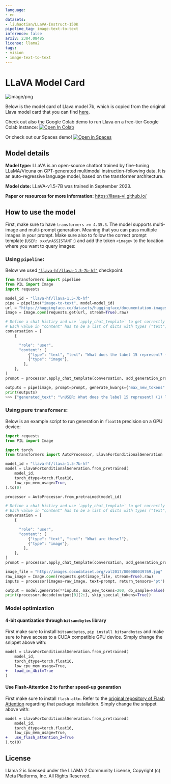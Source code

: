 ```yaml
---
language:
- en
datasets:
- liuhaotian/LLaVA-Instruct-150K
pipeline_tag: image-text-to-text
inference: false
arxiv: 2304.08485
license: llama2
tags:
- vision
- image-text-to-text
---
```

# LLaVA Model Card

![image/png](https://cdn-uploads.huggingface.co/production/uploads/62441d1d9fdefb55a0b7d12c/FPshq08TKYD0e-qwPLDVO.png)

Below is the model card of Llava model 7b, which is copied from the original Llava model card that you can find [here](https://huggingface.co/liuhaotian/llava-v1.5-13b).

Check out also the Google Colab demo to run Llava on a free-tier Google Colab instance: [![Open In Colab](https://colab.research.google.com/assets/colab-badge.svg)](https://colab.research.google.com/drive/1qsl6cd2c8gGtEW1xV5io7S8NHh-Cp1TV?usp=sharing)

Or check out our Spaces demo! [![Open in Spaces](https://huggingface.co/datasets/huggingface/badges/resolve/main/open-in-hf-spaces-md-dark.svg)](https://huggingface.co/spaces/llava-hf/llava-4bit)


## Model details

**Model type:**
LLaVA is an open-source chatbot trained by fine-tuning LLaMA/Vicuna on GPT-generated multimodal instruction-following data.
It is an auto-regressive language model, based on the transformer architecture.

**Model date:**
LLaVA-v1.5-7B was trained in September 2023.

**Paper or resources for more information:**
https://llava-vl.github.io/

## How to use the model

First, make sure to have `transformers >= 4.35.3`. 
The model supports multi-image and multi-prompt generation. Meaning that you can pass multiple images in your prompt. Make sure also to follow the correct prompt template (`USER: xxx\nASSISTANT:`) and add the token `<image>` to the location where you want to query images:

### Using `pipeline`:

Below we used [`"llava-hf/llava-1.5-7b-hf"`](https://huggingface.co/llava-hf/llava-1.5-7b-hf) checkpoint.

```python
from transformers import pipeline
from PIL import Image    
import requests

model_id = "llava-hf/llava-1.5-7b-hf"
pipe = pipeline("image-to-text", model=model_id)
url = "https://huggingface.co/datasets/huggingface/documentation-images/resolve/main/transformers/tasks/ai2d-demo.jpg"
image = Image.open(requests.get(url, stream=True).raw)

# Define a chat histiry and use `apply_chat_template` to get correctly formatted prompt
# Each value in "content" has to be a list of dicts with types ("text", "image") 
conversation = [
    {

      "role": "user",
      "content": [
          {"type": "text", "text": "What does the label 15 represent? (1) lava (2) core (3) tunnel (4) ash cloud"},
          {"type": "image"},
        ],
    },
]
prompt = processor.apply_chat_template(conversation, add_generation_prompt=True)

outputs = pipe(image, prompt=prompt, generate_kwargs={"max_new_tokens": 200})
print(outputs)
>>> {"generated_text": "\nUSER: What does the label 15 represent? (1) lava (2) core (3) tunnel (4) ash cloud\nASSISTANT: Lava"}
```

### Using pure `transformers`:

Below is an example script to run generation in `float16` precision on a GPU device:

```python
import requests
from PIL import Image

import torch
from transformers import AutoProcessor, LlavaForConditionalGeneration

model_id = "llava-hf/llava-1.5-7b-hf"
model = LlavaForConditionalGeneration.from_pretrained(
    model_id, 
    torch_dtype=torch.float16, 
    low_cpu_mem_usage=True, 
).to(0)

processor = AutoProcessor.from_pretrained(model_id)

# Define a chat histiry and use `apply_chat_template` to get correctly formatted prompt
# Each value in "content" has to be a list of dicts with types ("text", "image") 
conversation = [
    {

      "role": "user",
      "content": [
          {"type": "text", "text": "What are these?"},
          {"type": "image"},
        ],
    },
]
prompt = processor.apply_chat_template(conversation, add_generation_prompt=True)

image_file = "http://images.cocodataset.org/val2017/000000039769.jpg"
raw_image = Image.open(requests.get(image_file, stream=True).raw)
inputs = processor(images=raw_image, text=prompt, return_tensors='pt').to(0, torch.float16)

output = model.generate(**inputs, max_new_tokens=200, do_sample=False)
print(processor.decode(output[0][2:], skip_special_tokens=True))
```

### Model optimization

#### 4-bit quantization through `bitsandbytes` library

First make sure to install `bitsandbytes`, `pip install bitsandbytes` and make sure to have access to a CUDA compatible GPU device. Simply change the snippet above with: 

```diff
model = LlavaForConditionalGeneration.from_pretrained(
    model_id, 
    torch_dtype=torch.float16, 
    low_cpu_mem_usage=True,
+   load_in_4bit=True
)
```

#### Use Flash-Attention 2 to further speed-up generation

First make sure to install `flash-attn`. Refer to the [original repository of Flash Attention](https://github.com/Dao-AILab/flash-attention) regarding that package installation. Simply change the snippet above with: 

```diff
model = LlavaForConditionalGeneration.from_pretrained(
    model_id, 
    torch_dtype=torch.float16, 
    low_cpu_mem_usage=True,
+   use_flash_attention_2=True
).to(0)
```

## License
Llama 2 is licensed under the LLAMA 2 Community License, 
Copyright (c) Meta Platforms, Inc. All Rights Reserved.